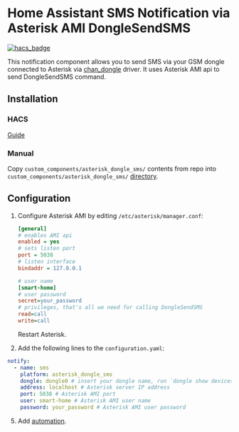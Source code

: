 # Home Assistant SMS Notification via Asterisk AMI DongleSendSMS

[![hacs_badge](https://img.shields.io/badge/HACS-Custom-orange.svg)](https://github.com/custom-components/hacs)

This notification component allows you to send SMS via your GSM dongle connected to Asterisk via 
[chan_dongle](https://github.com/bg111/asterisk-chan-dongle) driver. It uses Asterisk AMI api to send DongleSendSMS 
command.

## Installation

### HACS

[Guide](https://hacs.xyz/docs/faq/custom_repositories/)

### Manual

Copy `custom_components/asterisk_dongle_sms/` contents from repo into `custom_components/asterisk_dongle_sms/` 
   [directory](https://home-assistant.io/developers/component_loading/).

## Configuration

1. Configure Asterisk AMI by editing `/etc/asterisk/manager.conf`:
   
   ```ini
   [general]
   # enables AMI api
   enabled = yes
   # sets listen port
   port = 5038
   # listen interface
   bindaddr = 127.0.0.1
   
   # user name
   [smart-home]
   # user password
   secret=your_password
   # privileges, that's all we need for calling DongleSendSMS
   read=call
   write=call
   ```
   
   Restart Asterisk.
   
2. Add the following lines to the `configuration.yaml`:

  ```yaml
  notify:
    - name: sms
      platform: asterisk_dongle_sms
      dongle: dongle0 # insert your dongle name, run `dongle show devices` in Asterisk CLI and check `ID` column
      address: localhost # Asterisk server IP address
      port: 5038 # Asterisk AMI port
      user: smart-home # Asterisk AMI user name
      password: your_password # Asterisk AMI user password
  ```

5. Add [automation](https://home-assistant.io/docs/automation/action/).
